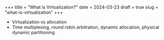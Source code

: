 +++
title = "What is Virtualization?"
date = 2024-03-23
draft = true
slug = "what-is-virtualization"
+++

- Virtualization vs allocation
- Time multiplexing, round robin arbitration, dynamic allocation, physical dynamic partitioning
